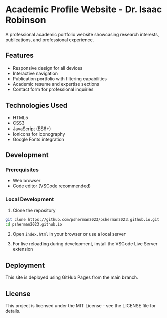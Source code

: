 # Academic Profile Website - Dr. Isaac Robinson

A professional academic portfolio website showcasing research interests, publications, and professional experience.

## Features

- Responsive design for all devices
- Interactive navigation 
- Publication portfolio with filtering capabilities
- Academic resume and expertise sections
- Contact form for professional inquiries

## Technologies Used

- HTML5
- CSS3
- JavaScript (ES6+)
- Ionicons for iconography
- Google Fonts integration

## Development

### Prerequisites

- Web browser
- Code editor (VSCode recommended)

### Local Development

1. Clone the repository
```bash
git clone https://github.com/psherman2023/psherman2023.github.io.git
cd psherman2023.github.io
```

2. Open `index.html` in your browser or use a local server

3. For live reloading during development, install the VSCode Live Server extension

## Deployment

This site is deployed using GitHub Pages from the main branch.

## License

This project is licensed under the MIT License - see the LICENSE file for details.
